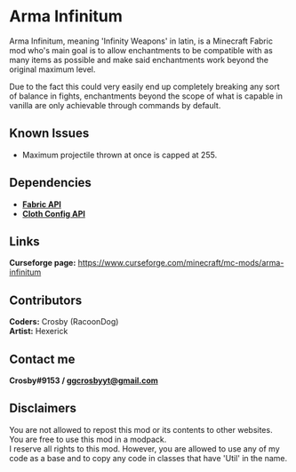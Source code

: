 # Arma Infinitum

Arma Infinitum, meaning 'Infinity Weapons' in latin, is a Minecraft Fabric mod who's main goal is to allow enchantments to be compatible with as many items as possible and make said enchantments work beyond the original maximum level.

Due to the fact this could very easily end up completely breaking any sort of balance in fights, enchantments beyond the scope of what is capable in vanilla are only achievable through commands by default.

## Known Issues

- Maximum projectile thrown at once is capped at 255.

## Dependencies

- [**Fabric API**](https://www.curseforge.com/minecraft/mc-mods/fabric-api)
- [**Cloth Config API**](https://www.curseforge.com/minecraft/mc-mods/cloth-config)

## Links

**Curseforge page:** https://www.curseforge.com/minecraft/mc-mods/arma-infinitum

## Contributors

**Coders:** Crosby (RacoonDog)  
**Artist:** Hexerick

## Contact me

**Crosby#9153 / ggcrosbyyt@gmail.com**

## Disclaimers

You are not allowed to repost this mod or its contents to other websites.  
You are free to use this mod in a modpack.  
I reserve all rights to this mod. However, you are allowed to use any of my code as a base and to copy any code in classes that have 'Util' in the name.
